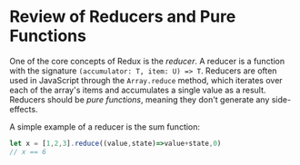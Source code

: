 # Review of Reducers and Pure Functions

One of the core concepts of Redux is the *reducer*. A reducer is a function with the signature `(accumulator: T, item: U) => T`. Reducers are often used in JavaScript through the `Array.reduce` method, which iterates over each of the array's items and accumulates a single value as a result. Reducers should be *pure functions*, meaning they don't generate any side-effects.

A simple example of a reducer is the sum function:

```javascript
let x = [1,2,3].reduce((value,state)=>value+state,0)
// x == 6 
```
